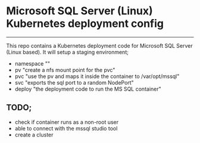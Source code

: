 # Microsoft SQL Server (Linux) Kubernetes deployment config
---

This repo contains a Kubernetes deployment code for Microsoft SQL Server (Linux based).
It will setup a staging environment;
- namespace ""
- pv "create a nfs mount point for the pvc"
- pvc "use the pv and maps it inside the container to /var/opt/mssql"
- svc "exports the sql port to a random NodePort"
- deploy "the deployment code to run the MS SQL container"

## TODO;
- check if container runs as a non-root user
- able to connect with the mssql studio tool
- create a cluster
